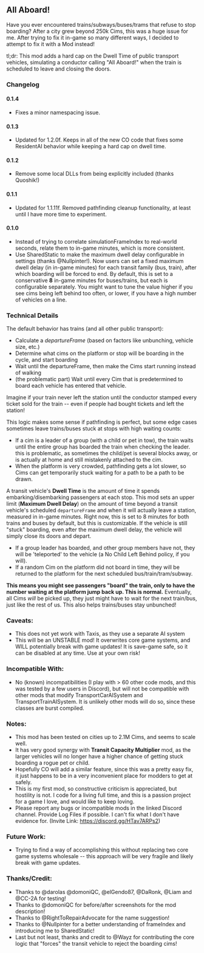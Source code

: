 ## All Aboard!

Have you ever encountered trains/subways/buses/trams that refuse to stop boarding? After a city grew beyond 250k
Cims, this was a huge issue for me. After trying to fix it in-game so many different ways, I decided to attempt
to fix it with a Mod instead!

tl;dr: This mod adds a hard cap on the Dwell Time of public transport vehicles, simulating a conductor calling
"All Aboard!" when the train is scheduled to leave and closing the doors.

### Changelog

#### 0.1.4

- Fixes a minor namespacing issue. 

#### 0.1.3

- Updated for 1.2.0f. Keeps in all of the new CO code that fixes some ResidentAI behavior while keeping a hard cap on
  dwell time.

#### 0.1.2

- Remove some local DLLs from being explicitly included (thanks Quoshik!)

#### 0.1.1

- Updated for 1.1.11f. Removed pathfinding cleanup functionality, at least until I have more time to experiment.

#### 0.1.0

- Instead of trying to correlate simulationFrameIndex to real-world seconds, relate them to in-game minutes, which is
  more consistent.
- Use SharedStatic to make the maximum dwell delay configurable in settings (thanks @Nullpinter!). Now users can set a
  fixed maximum dwell delay (in in-game minutes) for each transit family (bus, train), after which boarding will be
  forced to end. By default, this is set to a conservative **8** in-game minutes for buses/trains, but each is
  configurable separately.
  You might want to tune the value higher if you see cims being left behind too often, or lower, if you have a high
  number of vehicles on a line.

### Technical Details

The default behavior has trains (and all other public transport):

- Calculate a _departureFrame_ (based on factors like unbunching, vehicle size, etc.)
- Determine what cims on the platform or stop will be boarding in the cycle, and start boarding
- Wait until the departureFrame, then make the Cims start running instead of walking
- (the problematic part) Wait until every Cim that is predetermined to board each vehicle has entered that
  vehicle.

Imagine if your train never left the station until the conductor stamped every ticket sold for the train --
even if people had bought tickets and left the station!

This logic makes some sense if pathfinding is perfect, but some edge cases sometimes leave trains/buses stuck at
stops with high waiting counts:

- If a cim is a leader of a group (with a child or pet in tow), the train waits until the entire group has
  boarded the train when checking the leader.
  this is problematic, as sometimes the child/pet is several blocks away, or is actually at home and still
  mistakenly attached to the cim.
- When the platform is very crowded, pathfinding gets a lot slower, so Cims can get temporarily stuck waiting
  for a path to be a path to be drawn.

A transit vehicle's **Dwell Time** is the amount of time it spends embarking/disembarking passengers at each
stop. This mod sets an upper limit (**Maximum Dwell Delay**) on the amount of time beyond a transit vehicle's
scheduled `departureFrame` and when it will actually leave a station, measured in in-game minutes. Right now, this is
set
to 8 minutes for both trains and buses by default, but this is customizable. If the vehicle is still "stuck"
boarding, even after the maximum dwell delay, the vehicle will simply close its doors and depart.

- If a group leader has boarded, and other group members have not, they will be 'teleported' to the vehicle (a No
  Child Left Behind policy, if you will).
- If a random Cim on the platform did not board in time, they will be returned to the platform for the next
  scheduled bus/train/tram/subway.

**This means you might see passengers "board" the train, only to have the number waiting at the platform jump
back up. This is normal.**
Eventually, all Cims _will_ be picked up, they just might have to wait for the next train/bus, just like the
rest of us. This also helps trains/buses
stay unbunched!

### Caveats:

- This does not yet work with Taxis, as they use a separate AI system
- This will be an UNSTABLE mod! It overwrites core game systems, and WILL potentially break with game updates!
  It is save-game safe, so it can be disabled at any time. Use at your own risk!

### Incompatible With:

- No (known) incompatibilities (I play with > 60 other code mods, and this was tested by a few users in
  Discord), but will not be compatible with other mods that modify TransportCarAISystem and TransportTrainAISystem.
  It is unlikely other mods will do so, since these classes are burst compiled.

### Notes:

- This mod has been tested on cities up to 2.1M Cims, and seems to scale well.
- It has very good synergy with **Transit Capacity Multiplier** mod, as the larger vehicles will no longer have
  a higher
  chance of getting stuck boarding a rogue pet or child.
- Hopefully CO will add a similar feature, since this was a pretty easy fix, it just happens to be in a very
  inconvenient place for modders to get at safely.
- This is my first mod, so constructive criticism is appreciated, but hostility is not. I code for a living full
  time, and this is a passion project for a game I love, and would like to keep loving.
- Please report any bugs or incompatible mods in the linked Discord channel. Provide Log Files if possible.
  I can't fix what I don't have evidence for. (Invite Link: https://discord.gg/HTav7ARPs2)

### Future Work:

- Trying to find a way of accomplishing this without replacing two core game systems wholesale -- this approach will be
  very fragile and likely break
  with game updates.

### Thanks/Credit:

- Thanks to @darolas @domoniQC, @elGendo87, @DaRonk, @Liam and @CC-2A for testing!
- Thanks to @domoniQC for before/after screenshots for the mod description!
- Thanks to @RightToRepairAdvocate for the name suggestion!
- Thanks to @Nullpinter for a better understanding of frameIndex and introducing me to SharedStatic!
- Last but not least, thanks and credit to @Wayz for contributing the core logic that "forces" the transit
  vehicle to reject the boarding cims!